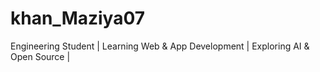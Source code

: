 # khan_Maziya07
Engineering Student | Learning Web &amp; App Development | Exploring AI &amp; Open Source | 
